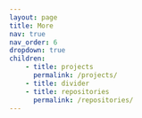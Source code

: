```yaml
---
layout: page
title: More
nav: true
nav_order: 6
dropdown: true
children: 
    - title: projects
      permalink: /projects/
    - title: divider
    - title: repositories
      permalink: /repositories/
---
```


